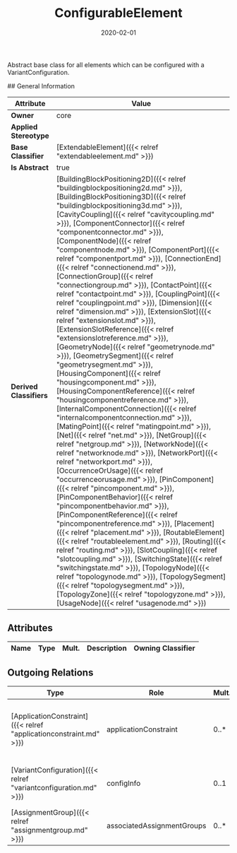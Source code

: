 ﻿---
title: ConfigurableElement
toc: false
type: specs
date: "2020-02-01"
draft: false
specification: VEC
version: 1.2.0
documentType: "Recommendation"
elementType: Class
classes:
  - ConfigurableElement
menu_name: vec-1.2.0
---
<p> Abstract base class for all elements which can be configured with a VariantConfiguration.      </p>
## General Information

| Attribute               | Value |
|-------------------------|-------|
| **Owner**               | core |
| **Applied Stereotype**  |   |
| **Base Classifier**     | [ExtendableElement]({{< relref "extendableelement.md" >}})<br/>  |
| **Is Abstract**         | true |
| **Derived Classifiers** | [BuildingBlockPositioning2D]({{< relref "buildingblockpositioning2d.md" >}}), [BuildingBlockPositioning3D]({{< relref "buildingblockpositioning3d.md" >}}), [CavityCoupling]({{< relref "cavitycoupling.md" >}}), [ComponentConnector]({{< relref "componentconnector.md" >}}), [ComponentNode]({{< relref "componentnode.md" >}}), [ComponentPort]({{< relref "componentport.md" >}}), [ConnectionEnd]({{< relref "connectionend.md" >}}), [ConnectionGroup]({{< relref "connectiongroup.md" >}}), [ContactPoint]({{< relref "contactpoint.md" >}}), [CouplingPoint]({{< relref "couplingpoint.md" >}}), [Dimension]({{< relref "dimension.md" >}}), [ExtensionSlot]({{< relref "extensionslot.md" >}}), [ExtensionSlotReference]({{< relref "extensionslotreference.md" >}}), [GeometryNode]({{< relref "geometrynode.md" >}}), [GeometrySegment]({{< relref "geometrysegment.md" >}}), [HousingComponent]({{< relref "housingcomponent.md" >}}), [HousingComponentReference]({{< relref "housingcomponentreference.md" >}}), [InternalComponentConnection]({{< relref "internalcomponentconnection.md" >}}), [MatingPoint]({{< relref "matingpoint.md" >}}), [Net]({{< relref "net.md" >}}), [NetGroup]({{< relref "netgroup.md" >}}), [NetworkNode]({{< relref "networknode.md" >}}), [NetworkPort]({{< relref "networkport.md" >}}), [OccurrenceOrUsage]({{< relref "occurrenceorusage.md" >}}), [PinComponent]({{< relref "pincomponent.md" >}}), [PinComponentBehavior]({{< relref "pincomponentbehavior.md" >}}), [PinComponentReference]({{< relref "pincomponentreference.md" >}}), [Placement]({{< relref "placement.md" >}}), [RoutableElement]({{< relref "routableelement.md" >}}), [Routing]({{< relref "routing.md" >}}), [SlotCoupling]({{< relref "slotcoupling.md" >}}), [SwitchingState]({{< relref "switchingstate.md" >}}), [TopologyNode]({{< relref "topologynode.md" >}}), [TopologySegment]({{< relref "topologysegment.md" >}}), [TopologyZone]({{< relref "topologyzone.md" >}}), [UsageNode]({{< relref "usagenode.md" >}}) |

## Attributes
|  Name  |  Type  |  Mult.  |  Description  |  Owning Classifier  |
|--------|--------|---------|---------------|--------------|

## Outgoing Relations
|    Type  |   Role   |   Mult.   |   Mult.   |   Description   |
|----------|----------|-----------|-----------|-----------------|
| [ApplicationConstraint]({{< relref "applicationconstraint.md" >}}) | applicationConstraint | 0..* |  | <p> References the application constraints that apply to the ConfigurableElement.      </p> |
| [VariantConfiguration]({{< relref "variantconfiguration.md" >}}) | configInfo | 0..1 | 0..* | References the configuration information that applies to the ConfigurableElement. |
| [AssignmentGroup]({{< relref "assignmentgroup.md" >}}) | associatedAssignmentGroups | 0..* | 0..* |  |
